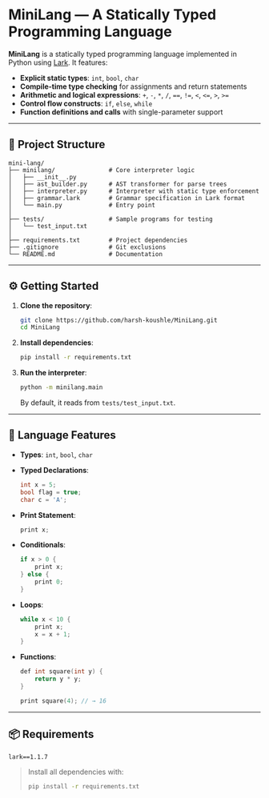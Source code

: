 # MiniLang — A Statically Typed Programming Language

**MiniLang** is a statically typed programming language implemented in Python using [Lark](https://github.com/lark-parser/lark). It features:

* **Explicit static types**: `int`, `bool`, `char`
* **Compile-time type checking** for assignments and return statements
* **Arithmetic and logical expressions**: `+`, `-`, `*`, `/`, `==`, `!=`, `<`, `<=`, `>`, `>=`
* **Control flow constructs**: `if`, `else`, `while`
* **Function definitions and calls** with single-parameter support

---

## 📁 Project Structure

```
mini-lang/
├── minilang/               # Core interpreter logic
│   ├── __init__.py
│   ├── ast_builder.py      # AST transformer for parse trees
│   ├── interpreter.py      # Interpreter with static type enforcement
│   ├── grammar.lark        # Grammar specification in Lark format
│   └── main.py             # Entry point
│
├── tests/                  # Sample programs for testing
│   └── test_input.txt
│
├── requirements.txt        # Project dependencies
├── .gitignore              # Git exclusions
└── README.md               # Documentation
```

---

## ⚙️ Getting Started

1. **Clone the repository**:

   ```bash
   git clone https://github.com/harsh-koushle/MiniLang.git
   cd MiniLang
   ```

2. **Install dependencies**:

   ```bash
   pip install -r requirements.txt
   ```

3. **Run the interpreter**:

   ```bash
   python -m minilang.main
   ```

   By default, it reads from `tests/test_input.txt`.

---

## 📝 Language Features

* **Types**: `int`, `bool`, `char`

* **Typed Declarations**:

  ```c
  int x = 5;
  bool flag = true;
  char c = 'A';
  ```

* **Print Statement**:

  ```c
  print x;
  ```

* **Conditionals**:

  ```c
  if x > 0 {
      print x;
  } else {
      print 0;
  }
  ```

* **Loops**:

  ```c
  while x < 10 {
      print x;
      x = x + 1;
  }
  ```

* **Functions**:

  ```c
  def int square(int y) {
      return y * y;
  }

  print square(4); // → 16
  ```

---

## 📦 Requirements

```
lark==1.1.7
```

> Install all dependencies with:
>
> ```bash
> pip install -r requirements.txt
> ```

